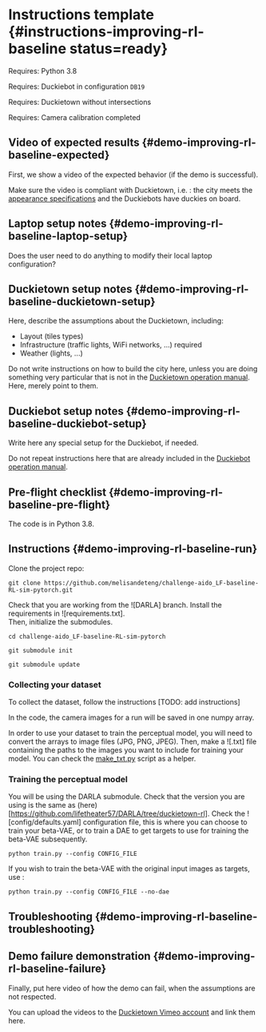 # Instructions template {#instructions-improving-rl-baseline status=ready}

<div class='requirements' markdown="1">

Requires: Python 3.8

</div>

<div class='requirements' markdown="1">

Requires: Duckiebot in configuration `DB19`

Requires: Duckietown without intersections

Requires: Camera calibration completed

</div>

## Video of expected results {#demo-improving-rl-baseline-expected}

First, we show a video of the expected behavior (if the demo is successful).

Make sure the video is compliant with Duckietown, i.e. : the city meets the [appearance specifications](+opmanual_duckietown#dt-ops-appearance-specifications) and the Duckiebots have duckies on board.

## Laptop setup notes {#demo-improving-rl-baseline-laptop-setup}

Does the user need to do anything to modify their local laptop configuration?


## Duckietown setup notes {#demo-improving-rl-baseline-duckietown-setup}

Here, describe the assumptions about the Duckietown, including:

* Layout (tiles types)
* Infrastructure (traffic lights, WiFi networks, ...) required
* Weather (lights, ...)

Do not write instructions on how to build the city here, unless you are doing something very particular that is not in the [Duckietown operation manual](+opmanual_duckietown#duckietowns). Here, merely point to them.

## Duckiebot setup notes {#demo-improving-rl-baseline-duckiebot-setup}

Write here any special setup for the Duckiebot, if needed.

Do not repeat instructions here that are already included in the [Duckiebot operation manual](+opmanual_duckiebot#opmanual_duckiebot).

## Pre-flight checklist {#demo-improving-rl-baseline-pre-flight}

The code is in Python 3.8.

## Instructions {#demo-improving-rl-baseline-run}

Clone the project repo:

`git clone https://github.com/melisandeteng/challenge-aido_LF-baseline-RL-sim-pytorch.git`

Check that you are working from the ![DARLA] branch.
Install the requirements in ![requirements.txt].  
 Then, initialize the submodules. 

`cd challenge-aido_LF-baseline-RL-sim-pytorch`

`git submodule init`

`git submodule update`


### Collecting your dataset

To collect the dataset, follow the instructions [TODO: add instructions]

In the code, the camera images for a run will be saved in one numpy array. 

In order to use your dataset to train the perceptual model, you will need to convert the arrays to image files (JPG, PNG, JPEG). 
Then, make a ![.txt] file containing the paths to the images you want to include for training your model. You can check the [make_txt.py](https://github.com/lifetheater57/DARLA/blob/duckietown-rl/utils/make_txt.py) script as a helper. 
### Training the perceptual model
You will be using the DARLA submodule. 
Check that the version you are using is the same as (here)[https://github.com/lifetheater57/DARLA/tree/duckietown-rl].
Check the ![config/defaults.yaml] configuration file, this is where you can choose to train your beta-VAE, or to train a DAE to get targets to use for training the beta-VAE subsequently. 

`python train.py --config CONFIG_FILE`


If you wish to train the beta-VAE with the original input images as targets, use : 

`python train.py --config CONFIG_FILE --no-dae`


## Troubleshooting {#demo-improving-rl-baseline-troubleshooting}


## Demo failure demonstration {#demo-improving-rl-baseline-failure}

Finally, put here video of how the demo can fail, when the assumptions are not respected.

You can upload the videos to the [Duckietown Vimeo account](https://vimeo.com/duckietown) and link them here.
